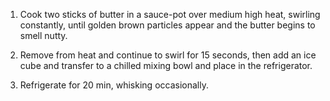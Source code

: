 1. Cook two sticks of butter in a sauce-pot over medium high heat, swirling 
   constantly, until golden brown particles appear and the butter begins to 
   smell nutty.  

2. Remove from heat and continue to swirl for 15 seconds, then add an ice cube 
   and transfer to a chilled mixing bowl and place in the refrigerator.

3. Refrigerate for 20 min, whisking occasionally.
